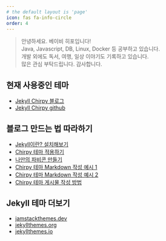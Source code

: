 ```yaml
---
# the default layout is 'page'
icon: fas fa-info-circle
order: 4
---
```


> 안녕하세요. 베이비 히포입니다!   
> Java, Javascript, DB, Linux, Docker 등 공부하고 있습니다.   
> 개발 외에도 독서, 여행, 일상 이야기도 기록하고 있습니다.   
> 많은 관심 부탁드립니다. 감사합니다.   


## 현재 사용중인 테마
- <a href="https://chirpy.cotes.page/" target="_blank"> Jekyll Chirpy 블로그 </a>
- <a href="https://github.com/cotes2020/jekyll-theme-chirpy/" target="_blank"> Jekyll Chirpy github </a>


## 블로그 만드는 법 따라하기
- <a href="https://jekyllrb-ko.github.io/docs/" target="_blank"> Jekyll이란? 설치해보기 </a>
- <a href="https://chirpy.cotes.page/posts/getting-started/" target="_blank"> Chirpy 테마 적용하기 </a>
- <a href="https://chirpy.cotes.page/posts/customize-the-favicon/" target="_blank"> 나만의 파비콘 만들기 </a>
- <a href="https://chirpy.cotes.page/posts/text-and-typography/" target="_blank"> Chirpy 테마 Markdown 작성 예시 1 </a>
- <a href="https://github.com/cotes2020/jekyll-theme-chirpy/blob/master/_posts/2019-08-08-text-and-typography.md?plain=1" target="_blank"> Chirpy 테마 Markdown 작성 예시 2 </a>
- <a href="https://chirpy.cotes.page/posts/write-a-new-post/" target="_blank"> Chirpy 테마 게시물 작성 방법 </a>


## Jekyll 테마 더보기
- <a href="https://jamstackthemes.dev/ssg/jekyll/" target="_blank"> jamstackthemes.dev </a>
- <a href="http://jekyllthemes.org/" target="_blank"> jekyllthemes.org </a>
- <a href="https://jekyllthemes.io/" target="_blank"> jekyllthemes.io </a>

